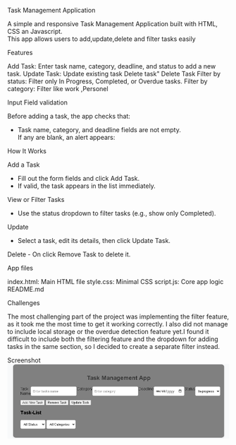 Task Management Application

A simple and responsive Task Management Application built with HTML, CSS an Javascript.  
This app allows users to add,update,delete and filter tasks easily

Features

Add Task: Enter task name, category, deadline, and status to add a new task.
Update Task: Update existing task
Delete task" Delete Task
Filter by status:  Filter only In Progress, Completed, or Overdue tasks.
Filter by category: Filter like work ,Personel

Input Field validation

Before adding a task, the app checks that:
- Task name, category, and deadline fields are not empty.  
If any are blank, an alert appears:  

How It Works

 Add a Task
   - Fill out the form fields and click Add Task.
   - If valid, the task appears in the list immediately.

View or Filter Tasks
   - Use the status dropdown to filter tasks (e.g., show only Completed).

Update 
   - Select a task, edit its details, then click Update Task.
    
Delete
    - On click Remove Task to delete it.

App files

index.html: Main HTML file
style.css:  Minimal CSS
script.js: Core app logic
README.md

Challenges

The most challenging part of the project was implementing the filter feature, as it took me the most time to get it working correctly. I also did not manage to include local storage or the overdue detection feature yet.I found it difficult to include both the filtering feature and the dropdown for adding tasks in the same section, so I decided to create a separate filter instead.

Screenshot
![alt text](image.png)